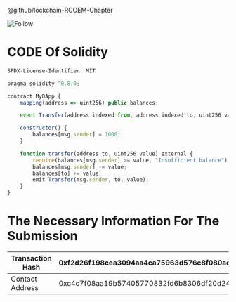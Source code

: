 @github/lockchain-RCOEM-Chapter

![Follow](https://img.shields.io/badge/RCOEM-Follow-blue)
# CODE Of Solidity
```js
SPDX-License-Identifier: MIT

pragma solidity ^0.8.0;

contract MyDApp {
    mapping(address => uint256) public balances;

    event Transfer(address indexed from, address indexed to, uint256 value);

    constructor() {
        balances[msg.sender] = 1000;
    }

    function transfer(address to, uint256 value) external {
        require(balances[msg.sender] >= value, "Insufficient balance");
        balances[msg.sender] -= value;
        balances[to] += value;
        emit Transfer(msg.sender, to, value);
    }
}
```

# The Necessary Information For The Submission

| Transaction Hash |  0xf2d26f198cea3094aa4ca75963d576c8f080ac5a982ad3f1942e2f8d635d5fca |
| --- | --- |
|Contact Address | 0xc4c7f08aa19b57405770832fd6b8306df20d245c |
